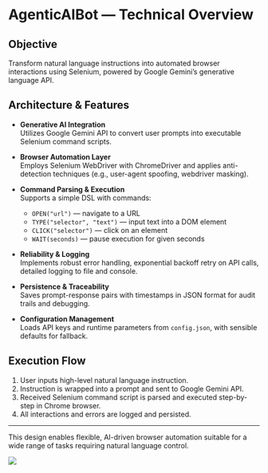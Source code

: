 # AgenticAIBot — Technical Overview

## Objective
Transform natural language instructions into automated browser interactions using Selenium, powered by Google Gemini’s generative language API.

## Architecture & Features

- **Generative AI Integration**  
  Utilizes Google Gemini API to convert user prompts into executable Selenium command scripts.

- **Browser Automation Layer**  
  Employs Selenium WebDriver with ChromeDriver and applies anti-detection techniques (e.g., user-agent spoofing, webdriver masking).

- **Command Parsing & Execution**  
  Supports a simple DSL with commands:  
  - `OPEN("url")` — navigate to a URL  
  - `TYPE("selector", "text")` — input text into a DOM element  
  - `CLICK("selector")` — click on an element  
  - `WAIT(seconds)` — pause execution for given seconds

- **Reliability & Logging**  
  Implements robust error handling, exponential backoff retry on API calls, detailed logging to file and console.

- **Persistence & Traceability**  
  Saves prompt-response pairs with timestamps in JSON format for audit trails and debugging.

- **Configuration Management**  
  Loads API keys and runtime parameters from `config.json`, with sensible defaults for fallback.

## Execution Flow

1. User inputs high-level natural language instruction.  
2. Instruction is wrapped into a prompt and sent to Google Gemini API.  
3. Received Selenium command script is parsed and executed step-by-step in Chrome browser.  
4. All interactions and errors are logged and persisted.

---

This design enables flexible, AI-driven browser automation suitable for a wide range of tasks requiring natural language control.

[![](https://img.plantuml.biz/plantuml/svg/TP51QWCn34Nt0tC7aVrS88kIQLD2Tg4b1r0TCJ7Oif7bfhbzDPusWPIkZEod_x-iJL4KhJ7q7JfD0iT2qdVPBhtp6LbXDKx4LetxvwGhm09sFY2xbAP0iAFesSDus3TkAH_GbxEaI5lndoIBcgHBC-sxsHo6fzbW3Q-iLZ5g5GmGaAUA4u5BCIAV-iwWcLrCrl1EV89isbdXulLy1tzI3R_2RsIIR0s1sDS8dejATUeJbvji8myeXVvvNr9Rp2zoLM-v2XIbF7nSX_aqVE7-k5DhCqdZRSIxyB6fRdt90QyWL6fGiCMGIB9FsjYORLtV)](https://editor.plantuml.com/uml/TP51QWCn34Nt0tC7aVrS88kIQLD2Tg4b1r0TCJ7Oif7bfhbzDPusWPIkZEod_x-iJL4KhJ7q7JfD0iT2qdVPBhtp6LbXDKx4LetxvwGhm09sFY2xbAP0iAFesSDus3TkAH_GbxEaI5lndoIBcgHBC-sxsHo6fzbW3Q-iLZ5g5GmGaAUA4u5BCIAV-iwWcLrCrl1EV89isbdXulLy1tzI3R_2RsIIR0s1sDS8dejATUeJbvji8myeXVvvNr9Rp2zoLM-v2XIbF7nSX_aqVE7-k5DhCqdZRSIxyB6fRdt90QyWL6fGiCMGIB9FsjYORLtV)
